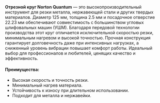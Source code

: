 **Отрезной круг Norton Quantum** — это высокопроизводительный инструмент для резки металла, нержавеющей стали и других твердых материалов. Диаметр 125 мм, толщина 2.5 мм и посадочное отверстие 22.23 мм обеспечивают совместимость с большинством угловых шлифовальных машин (УШМ). Благодаря передовой технологии производства этот круг отличается исключительной скоростью резки, минимальным нагревом и высокой точностью. Прочная конструкция гарантирует долговечность даже при интенсивных нагрузках, а сниженный уровень вибрации повышает комфорт работы. Идеальный выбор для профессионалов и любителей, ценящих качество и эффективность.

#### Преимущества:

- Высокая скорость и точность резки.
- Минимальный нагрев материала.
- Устойчивость к износу при длительном использовании.
- Подходит для металла и нержавейки.

